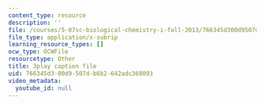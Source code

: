 ```yaml
---
content_type: resource
description: ''
file: /courses/5-07sc-biological-chemistry-i-fall-2013/766345d300d9507db6b2642adc368093_tFEBiKPv1e8.vtt
file_type: application/x-subrip
learning_resource_types: []
ocw_type: OCWFile
resourcetype: Other
title: 3play caption file
uid: 766345d3-00d9-507d-b6b2-642adc368093
video_metadata:
  youtube_id: null
---
```

